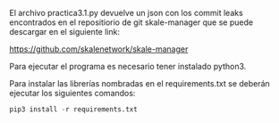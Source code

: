 El archivo practica3.1.py devuelve un json con los commit leaks encontrados en el repositiorio de git skale-manager que se puede descargar en el siguiente link:

https://github.com/skalenetwork/skale-manager

Para ejecutar el programa es necesario tener instalado python3. 

Para instalar las librerías nombradas en el requirements.txt se deberán ejecutar los siguientes comandos:
```python
pip3 install -r requirements.txt
```
